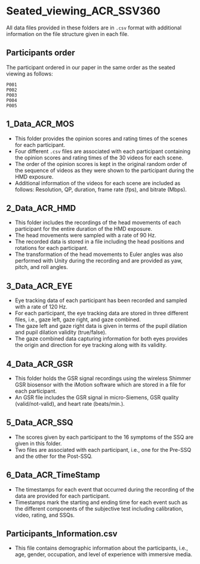 # Seated_viewing_ACR_SSV360

All data files provided in these folders are in `.csv` format with additional information on the file structure given in each file.

## Participants order

The participant ordered in our paper in the same order as the seated viewing as follows:

```
P001
P002
P003
P004
P005
```
  
## 1_Data_ACR_MOS

* This folder provides the opinion scores and rating times of the scenes for each participant.
* Four different `.csv` files are associated with each participant containing the opinion scores and rating times of the 30 videos for each scene.  
* The order of the opinion scores is kept in the original random order of the sequence of videos as they were shown to the participant during the HMD exposure. 
* Additional information of the videos for each scene are included as follows: Resolution, QP, duration, frame rate (fps), and bitrate (Mbps).
   

## 2_Data_ACR_HMD

* This folder includes the recordings of the head movements of each participant for the entire duration of the HMD exposure.
* The head movements were sampled with a rate of 90 Hz.
* The recorded data is stored in a file including the head positions and rotations for each participant.
* The transformation of the head movements to Euler angles was also performed with Unity during the recording and are provided as yaw, pitch, and roll angles.  
    

## 3_Data_ACR_EYE

* Eye tracking data of each participant has been recorded and sampled with a rate of 120 Hz.
* For each participant, the eye tracking data are stored in three different files, i.e., gaze left, gaze right, and gaze combined.
* The gaze left and gaze right data is given in terms of the pupil dilation and pupil dilation validity (true/false).
* The gaze combined data capturing information for both eyes provides the origin and direction for eye tracking along with its validity.
    
    
## 4_Data_ACR_GSR

* This folder holds the GSR signal recordings using the wireless Shimmer GSR biosensor with the iMotion software which are stored in a file for each participant.
* An GSR file includes the GSR signal in micro-Siemens, GSR quality (valid/not-valid), and heart rate (beats/min.).
    
    
## 5_Data_ACR_SSQ

* The scores given by each participant to the 16 symptoms of the SSQ are given in this folder.
* Two files are associated with each participant, i.e., one for the Pre-SSQ and the other for the Post-SSQ.
    

## 6_Data_ACR_TimeStamp

* The timestamps for each event that occurred during the recording of the data are provided for each participant.
* Timestamps mark the starting and ending time for each event such as the different components of the subjective test including calibration, video, rating, and SSQs.

## Participants_Information.csv

* This file contains demographic information about the participants, i.e., age, gender, occupation, and level of experience with immersive media.



